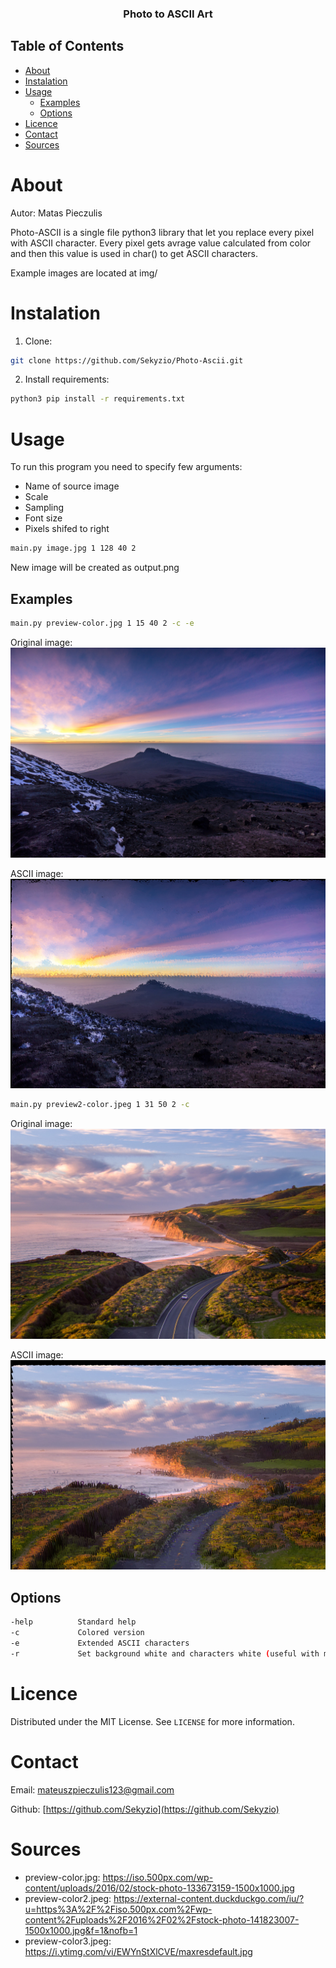 <p align="center">
  <h3 align="center">Photo to ASCII Art</h3>
</p>


## Table of Contents

* [About](#About)
* [Instalation](#Instalation)
* [Usage](#Usage)
    * [Examples](#Examples)
    * [Options](#Options)
* [Licence](#Licence)
* [Contact](#Contact)
* [Sources](#Sources)


# About
Autor: Matas Pieczulis

Photo-ASCII is a single file python3 library that let you replace every pixel with ASCII character. Every pixel gets avrage value calculated from color and then this value is used in char() to get ASCII characters.

Example images are located at img/

# Instalation

1. Clone:
```sh
git clone https://github.com/Sekyzio/Photo-Ascii.git
```
2. Install requirements:
```sh
python3 pip install -r requirements.txt 
```

# Usage

To run this program you need to specify few arguments:
* Name of source image
* Scale
* Sampling
* Font size
* Pixels shifed to right

```sh
main.py image.jpg 1 128 40 2
```

New image will be created as output.png

## Examples

```sh
main.py preview-color.jpg 1 15 40 2 -c -e 
```

Original image:
![alt text](img/preview-color.jpg)

ASCII image:
![alt text](img/preview-color-output.png)


```sh
main.py preview2-color.jpeg 1 31 50 2 -c
```
Original image:
![alt text](img/preview2-color.jpeg)

ASCII image:
![alt text](img/preview2-color-output.png)


## Options
 ```sh
-help          Standard help 
-c             Colored version
-e             Extended ASCII characters
-r             Set background white and characters white (useful with mono images)
 ```

# Licence

Distributed under the MIT License. See `LICENSE` for more information.

# Contact

Email: mateuszpieczulis123@gmail.com 

Github: [https://github.com/Sekyzio](https://github.com/Sekyzio)


# Sources
* preview-color.jpg: https://iso.500px.com/wp-content/uploads/2016/02/stock-photo-133673159-1500x1000.jpg
* preview-color2.jpeg: https://external-content.duckduckgo.com/iu/?u=https%3A%2F%2Fiso.500px.com%2Fwp-content%2Fuploads%2F2016%2F02%2Fstock-photo-141823007-1500x1000.jpg&f=1&nofb=1
* preview-color3.jpeg: https://i.ytimg.com/vi/EWYnStXlCVE/maxresdefault.jpg
